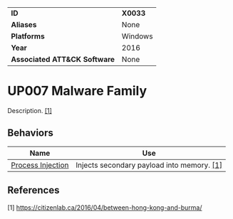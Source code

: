 |||
|---------|------------------------|
|**ID**|**X0033**|
|**Aliases**|None|
|**Platforms**|Windows|
|**Year**| 2016 |
|**Associated ATT&CK Software**|None|

UP007 Malware Family
====================
Description. [[1]](#1)

Behaviors
---------
|Name|Use|
|---------------------|-------------------------------------------------------|
|[Process Injection](https://github.com/MBCProject/mbc-beta/blob/master/defense-evasion/process-inject.md) | Injects secondary payload into memory. [[1]](#1)|

References
----------
<a name="1">[1]</a> https://citizenlab.ca/2016/04/between-hong-kong-and-burma/
 